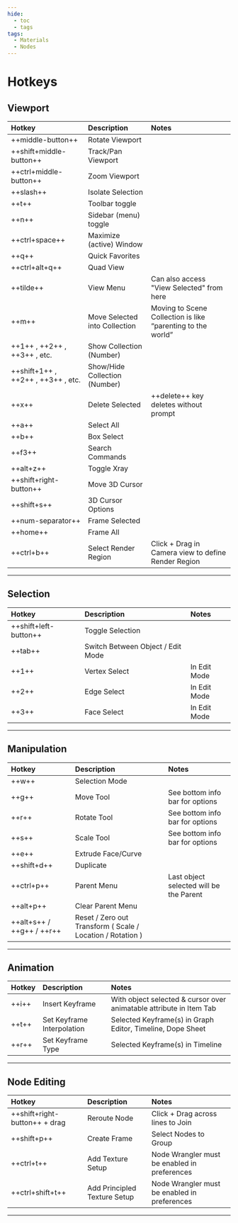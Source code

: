 ```yaml
---
hide:
  - toc
  - tags
tags:
  - Materials
  - Nodes
---
```


# **Hotkeys**

## **Viewport**

| Hotkey | Description | Notes |
| :----- | :---------- | :---- |
| ++middle-button++ | Rotate Viewport |  |
| ++shift+middle-button++ | Track/Pan Viewport |  |
| ++ctrl+middle-button++ | Zoom Viewport |  |
| ++slash++ | Isolate Selection |  |
| ++t++ | Toolbar toggle |  |
| ++n++ | Sidebar (menu) toggle |  |
| ++ctrl+space++ | Maximize (active) Window |  |
| ++q++ | Quick Favorites |  |
| ++ctrl+alt+q++ | Quad View |  |
| ++tilde++ | View Menu | Can also access "View Selected" from here |
| ++m++ | Move Selected into Collection | Moving to Scene Collection is like “parenting to the world” |
| ++1++ , ++2++ , ++3++ , etc. | Show Collection (Number) |  |
| ++shift+1++ , ++2++ , ++3++ , etc. | Show/Hide Collection (Number) |  |
| ++x++ | Delete Selected | ++delete++ key deletes without prompt |
| ++a++ | Select All |  |
| ++b++ | Box Select |  |
| ++f3++ | Search Commands |  |
| ++alt+z++ | Toggle Xray |  |
| ++shift+right-button++ | Move 3D Cursor |  |
| ++shift+s++ | 3D Cursor Options |  |
| ++num-separator++ | Frame Selected |  |
| ++home++ | Frame All |  |
| ++ctrl+b++ | Select Render Region | Click + Drag in Camera view to define Render Region |

---

## **Selection**

| Hotkey | Description | Notes |
| :----- | :---------- | :---- |
| ++shift+left-button++ | Toggle Selection |
| ++tab++ | Switch Between Object / Edit Mode |
| ++1++ | Vertex Select | In Edit Mode |
| ++2++ | Edge Select | In Edit Mode |
| ++3++ | Face Select | In Edit Mode |

---

## **Manipulation**

| Hotkey | Description | Notes |
| :----- | :---------- | :---- |
| ++w++ | Selection Mode |  |
| ++g++ | Move Tool | See bottom info bar for options |
| ++r++ | Rotate Tool | See bottom info bar for options |
| ++s++ | Scale Tool | See bottom info bar for options |
| ++e++ | Extrude Face/Curve |  |
| ++shift+d++ | Duplicate |  |
| ++ctrl+p++ | Parent Menu | Last object selected will be the Parent |
| ++alt+p++ | Clear Parent Menu |  |
| ++alt+s++ / ++g++ / ++r++ | Reset / Zero out Transform ( Scale / Location / Rotation ) |

---

## **Animation**

| Hotkey | Description | Notes |
| :----- | :---------- | :---- |
| ++i++ | Insert Keyframe | With object selected & cursor over animatable attribute in Item Tab |
| ++t++ | Set Keyframe Interpolation | Selected Keyframe(s) in Graph Editor, Timeline, Dope Sheet |
| ++r++ | Set Keyframe Type | Selected Keyframe(s) in Timeline |

---

## **Node Editing**

| Hotkey | Description | Notes |
| :----- | :---------- | :---- |
| ++shift+right-button++ + drag | Reroute Node | Click + Drag across lines to Join |
| ++shift+p++ | Create Frame | Select Nodes to Group |
| ++ctrl+t++ | Add Texture Setup | Node Wrangler must be enabled in preferences |
| ++ctrl+shift+t++ | Add Principled Texture Setup | Node Wrangler must be enabled in preferences |


---
